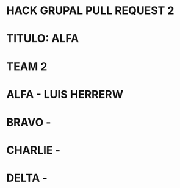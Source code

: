 # HACK GRUPAL PULL REQUEST 2 
# TITULO: ALFA
# TEAM 2
# ALFA - LUIS HERRERW
# BRAVO - 
# CHARLIE - 
# DELTA - 
